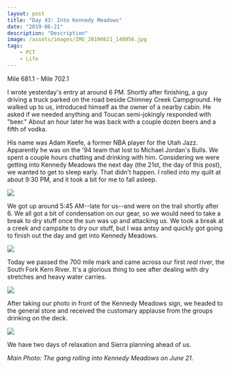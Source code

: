 ```yaml
---
layout: post
title: "Day 43: Into Kennedy Meadows"
date: "2019-06-21"
description: "Description"
image: /assets/images/IMG_20190621_140956.jpg
tags:
    - PCT
    - Life
---
```

Mile 681.1 - Mile 702.1

I wrote yesterday's entry at around 6 PM. Shortly after finishing, a guy driving a truck parked on the road beside Chimney Creek Campground. He walked up to us, introduced himself as the owner of a nearby cabin. He asked if we needed anything and Toucan semi-jokingly responded with "beer." About an hour later he was back with a couple dozen beers and a fifth of vodka. 

His name was Adam Keefe, a former NBA player for the Utah Jazz. Apparently he was on the '94 team that lost to Michael Jordan's Bulls. We spent a couple hours chatting and drinking with him. Considering we were getting into Kennedy Meadows the next day (the 21st, the day of this post), we wanted to get to sleep early. That didn't happen. I rolled into my quilt at about 9:30 PM, and it took a bit for me to fall asleep.

![](/assets/images/IMG_20190620_201211.jpg)

We got up around 5:45 AM--late for us--and were on the trail shortly after 6. We all got a bit of condensation on our gear, so we would need to take a break to dry stuff once the sun was up and attacking us. We took a break at a creek and campsite to dry our stuff, but I was antsy and quickly got going to finish out the day and get into Kennedy Meadows.

![](/assets/images/IMG_20190621_074219.jpg)

Today we passed the 700 mile mark and came across our first *real* river, the South Fork Kern River. It's a glorious thing to see after dealing with dry stretches and heavy water carries.

![](/assets/images/IMG_20190621_123625.jpg)

After taking our photo in front of the Kennedy Meadows sign, we headed to the general store and received the customary applause from the groups drinking on the deck.

![](/assets/images/MVIMG_20190621_140837.jpg)

We have two days of relaxation and Sierra planning ahead of us.

*Main Photo: The gang rolling into Kennedy Meadows on June 21.*
